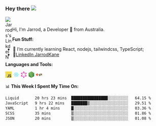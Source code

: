 ### Hey there <img src="https://media.giphy.com/media/hvRJCLFzcasrR4ia7z/giphy.gif" width="25px">
<a href="https://www.linkedin.com/in/jarrodkane/">
  <img align="left" alt="Jarrods's LinkdeIN" width="22px" src="https://cdn.jsdelivr.net/npm/simple-icons@v3/icons/linkedin.svg" />
</a>

<br />

Hi, I'm Jarrod, a Developer 🚀 from Australia.

  
**Fun Stuff:**


- 🌱 I’m currently learning React, nodejs, tailwindcss, TypeScript; 
- 📝[LinkedIn JarrodKane](https://www.linkedin.com/in/jarrodkane/)

**Languages and Tools:**  

<code><img height="20" src="https://raw.githubusercontent.com/github/explore/80688e429a7d4ef2fca1e82350fe8e3517d3494d/topics/javascript/javascript.png"></code>
<code><img height="20" src="https://raw.githubusercontent.com/github/explore/80688e429a7d4ef2fca1e82350fe8e3517d3494d/topics/react/react.png"></code>
<code><img height="20" src="https://raw.githubusercontent.com/github/explore/5c058a388828bb5fde0bcafd4bc867b5bb3f26f3/topics/graphql/graphql.png"></code>
<code><img height="20" src="https://raw.githubusercontent.com/github/explore/80688e429a7d4ef2fca1e82350fe8e3517d3494d/topics/nodejs/nodejs.png"></code>
<code><img height="20" src="https://raw.githubusercontent.com/github/explore/80688e429a7d4ef2fca1e82350fe8e3517d3494d/topics/git/git.png"></code>

📊 **This Week I Spent My Time On:**
<!--START_SECTION:waka-->
```text
Liquid       20 hrs 23 mins  ████████████████░░░░░░░░░   64.15 % 
JavaScript   9 hrs 22 mins   ███████▒░░░░░░░░░░░░░░░░░   29.51 % 
YAML         1 hr 4 mins     █░░░░░░░░░░░░░░░░░░░░░░░░   03.36 % 
SCSS         35 mins         ▒░░░░░░░░░░░░░░░░░░░░░░░░   01.86 % 
JSON         20 mins         ▒░░░░░░░░░░░░░░░░░░░░░░░░   01.08 % 
```
<!--END_SECTION:waka-->

